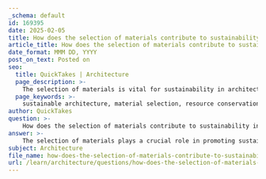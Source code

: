 ```yaml
---
_schema: default
id: 169395
date: 2025-02-05
title: How does the selection of materials contribute to sustainability in architecture?
article_title: How does the selection of materials contribute to sustainability in architecture?
date_format: MMM DD, YYYY
post_on_text: Posted on
seo:
  title: QuickTakes | Architecture
  page_description: >-
    The selection of materials is vital for sustainability in architecture, influencing resource conservation, lifecycle impacts, energy efficiency, and environmental harmony.
  page_keywords: >-
    sustainable architecture, material selection, resource conservation, lifecycle assessment, energy efficiency, environmental harmony, innovative design, recycled materials, natural materials, ecological footprint
author: QuickTakes
question: >-
    How does the selection of materials contribute to sustainability in architecture?
answer: >-
    The selection of materials plays a crucial role in promoting sustainability in architecture. Here are several key aspects of how material choice contributes to sustainable design:\n\n1. **Resource Conservation**: Sustainable architecture emphasizes the conservation of resources through thoughtful material selection. By opting for renewable or recycled materials, architects can significantly reduce the demand for new resources, thereby minimizing waste and environmental impact. For example, using reclaimed wood or recycled metals not only conserves raw materials but also reduces the energy required for extraction and processing.\n\n2. **Lifecycle Assessment**: The sustainability of materials is often evaluated based on their entire lifecycle, from extraction to disposal. Architects are increasingly considering the ecological footprint of materials, ensuring that they contribute positively to the environment throughout their lifespan. This includes assessing the energy used in production, transportation, and eventual disposal or recycling.\n\n3. **Energy Efficiency**: Certain materials can enhance a building's energy efficiency. For instance, materials with high insulation properties can reduce the need for heating and cooling, leading to lower energy consumption. This not only decreases the building's carbon footprint but also results in cost savings for occupants over time.\n\n4. **Environmental Harmony**: The choice of materials can also promote harmony with the surrounding environment. Using locally sourced materials reduces transportation emissions and supports local economies. Additionally, materials that blend well with the natural landscape can enhance the aesthetic appeal of a building while minimizing its visual impact.\n\n5. **Innovative Structural Solutions**: The interplay between materiality and structure can lead to innovative design solutions that prioritize sustainability. For example, architects may use advanced materials that allow for larger open spaces without compromising structural integrity, thus reducing the need for additional materials and resources.\n\n6. **Emotional and Visual Impact**: Sustainable materials can also contribute to the emotional and visual experience of a space. Natural materials often create a refreshing atmosphere that encourages well-being and connection to nature, which is an essential aspect of contemporary architectural design.\n\nIn summary, the selection of materials in architecture is integral to achieving sustainability. By focusing on resource conservation, lifecycle impacts, energy efficiency, environmental harmony, and innovative design, architects can create buildings that are not only functional and aesthetically pleasing but also environmentally responsible.
subject: Architecture
file_name: how-does-the-selection-of-materials-contribute-to-sustainability-in-architecture.md
url: /learn/architecture/questions/how-does-the-selection-of-materials-contribute-to-sustainability-in-architecture
---
```


&nbsp;